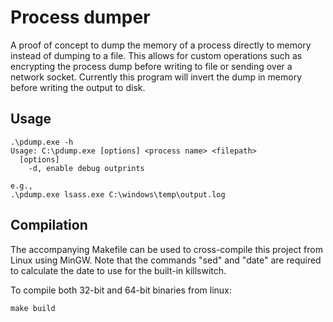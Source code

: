 # Process dumper

A proof of concept to dump the memory of a process directly to memory
instead of dumping to a file. This allows for custom operations such
as encrypting the process dump before writing to file or sending over
a network socket. Currently this program will invert the dump in memory
before writing the output to disk.

## Usage
    .\pdump.exe -h
    Usage: C:\pdump.exe [options] <process name> <filepath>
      [options]
        -d, enable debug outprints

    e.g.,
    .\pdump.exe lsass.exe C:\windows\temp\output.log

## Compilation
The accompanying Makefile can be used to cross-compile this project from Linux
using MinGW. Note that the commands "sed" and "date" are required to calculate
the date to use for the built-in killswitch.


To compile both 32-bit and 64-bit binaries from linux:

    make build

